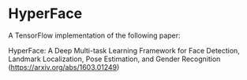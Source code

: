 # HyperFace

A TensorFlow implementation of the following paper:

HyperFace: A Deep Multi-task Learning Framework for Face Detection, Landmark Localization, Pose Estimation, and Gender Recognition (https://arxiv.org/abs/1603.01249) 

